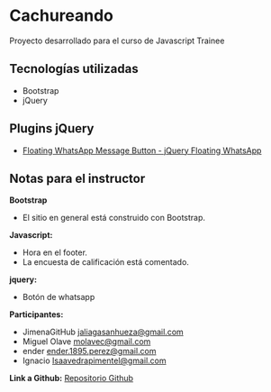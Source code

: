 # Cachureando

Proyecto desarrollado para el curso de Javascript Trainee

## Tecnologías utilizadas

* Bootstrap
* jQuery

## Plugins jQuery

* [Floating WhatsApp Message Button - jQuery Floating WhatsApp](https://www.jqueryscript.net/social-media/Floating-WhatsApp-Message-Button-jQuery.html)

## Notas para el instructor

**Bootstrap**
* El sitio en general está construido con Bootstrap.

**Javascript:**
* Hora en el footer.
* La encuesta de calificación está comentado.

**jquery:**
* Botón de whatsapp

**Participantes:**
* JimenaGitHub <jaliagasanhueza@gmail.com>
* Miguel Olave <molavec@gmail.com>
* ender <ender.1895.perez@gmail.com>
* Ignacio <Isaavedrapimentel@gmail.com>

**Link a Github:**
[Repositorio Github](https://github.com/molavec/M2-ABRPO_5)
